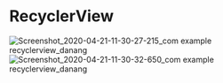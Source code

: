 # RecyclerView
![Screenshot_2020-04-21-11-30-27-215_com example recyclerview_danang](https://user-images.githubusercontent.com/37298781/79827557-db0d4800-83c8-11ea-8d05-8e207e473b34.jpg)
![Screenshot_2020-04-21-11-30-32-650_com example recyclerview_danang](https://user-images.githubusercontent.com/37298781/79827561-de083880-83c8-11ea-8820-1afb17f2a7f1.jpg)
